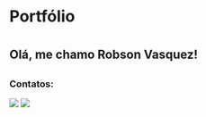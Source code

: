 <h1>Portfólio<h1>

<h2>Olá, me chamo Robson Vasquez!<h2> 

### Contatos:

<div>
<a href = "ribeirovasquez@gmail.com"><img src="https://img.shields.io/badge/Gmail-D14836?style=for-the-badge&logo=gmail&logoColor=white" target="_blank"></a>
<a href="https://www.linkedin.com/in/robson-vasquez-826a891a8/" target="_blank"><img src="https://img.shields.io/badge/-LinkedIn-%230077B5?style=for-the-badge&logo=linkedin&logoColor=white" target="_blank"></a>   
</div>


